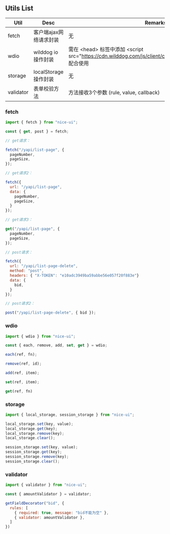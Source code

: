 ## Utils List

| Util | Desc  | Remarks |
| ---- | ---- | ---- |
| fetch | 客户端ajax网络请求封装 | 无 |
| wdio | wilddog io 操作封装 | 需在 &lt;head&gt; 标签中添加 &lt;script src="https://cdn.wilddog.com/js/client/current/wilddog.js"&gt;&lt;/script&gt; 配合使用 |
| storage | localStorage 操作封装 | 无 |
| validator | 表单校验方法 | 方法接收3个参数 (rule, value, callback) |

### fetch

```js
import { fetch } from "nice-ui";

const { get, post } = fetch;

// get请求：

fetch("/yapi/list-page", {
  pageNumber,
  pageSize,
});

// get请求2：

fetch({
  url: "/yapi/list-page",
  data: {
    pageNumber,
    pageSize,
  }
});

// get请求3：

get("/yapi/list-page", {
  pageNumber,
  pageSize,
});

// post请求：

fetch({
  url: "/yapi/list-page-delete",
  method: "post",
  headers: { "X-TOKEN": "e10adc3949ba59abbe56e057f20f883e"}
  data: {
    bid,
  }
});

// post请求2：

post("/yapi/list-page-delete", { bid });
```

### wdio

```js
import { wdio } from "nice-ui";

const { each, remove, add, set, get } = wdio;

each(ref, fn);

remove(ref, id);

add(ref, item);

set(ref, item);

get(ref, fn)
```

### storage

```js
import { local_storage, session_storage } from "nice-ui";

local_storage.set(key, value);
local_storage.get(key);
local_storage.remove(key);
local_storage.clear();

session_storage.set(key, value);
session_storage.get(key);
session_storage.remove(key);
session_storage.clear();
```

### validator

```js
import { validator } from "nice-ui";

const { amountValidator } = validator;

getFieldDecorator("bid", {
  rules: [
    { required: true, message: "bid不能为空" },
    { validator: amountValidator },
  ]
})
```